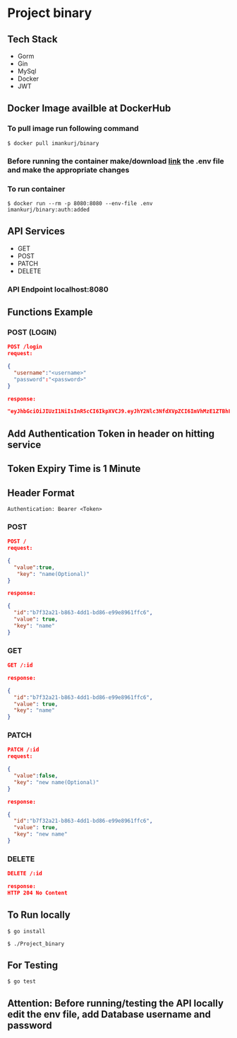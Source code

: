 # Project binary

## Tech Stack

- Gorm
- Gin
- MySql
- Docker
- JWT

## Docker Image availble at DockerHub

### To pull image run following command

`$ docker pull imankurj/binary`

### **Before running the container make/download [link](.env) the .env file and make the appropriate changes**

### To run container

`$ docker run --rm -p 8080:8080 --env-file .env imankurj/binary:auth:added`

## API Services

- GET
- POST
- PATCH
- DELETE

### API Endpoint localhost:8080

## Functions Example

### POST (LOGIN)

``` json
POST /login
request:

{
  "username":"<username>"
  "password":"<password>"
}

response:

"eyJhbGciOiJIUzI1NiIsInR5cCI6IkpXVCJ9.eyJhY2Nlc3NfdXVpZCI6ImVhMzE1ZTBhLTA1NWEtNDc2ZS1hODRkLWE1YmZiNzJkYWYzZSIsImF1dGhvcml6ZWQiOnRydWUsImV4cCI6MTU5NzcxNjQ5MCwidXNlcl9pZCI6MX0.O3JuoY0Q78XgALIU3nLzA_G0YR8r-M2NHsMCku2vkmg"
```

## **Add Authentication Token in header on hitting service**

## Token Expiry Time is 1 Minute

## Header Format

`Authentication: Bearer <Token>`

### POST

``` json
POST /
request:

{
  "value":true,
   "key": "name(Optional)"
}

response:

{
  "id":"b7f32a21-b863-4dd1-bd86-e99e8961ffc6",
  "value": true,
  "key": "name"
}
```

### GET

``` json
GET /:id

response:

{
  "id":"b7f32a21-b863-4dd1-bd86-e99e8961ffc6",
  "value": true,
  "key": "name"
}
```

### PATCH

``` json
PATCH /:id
request:

{
  "value":false,
  "key": "new name(Optional)"
}

response:

{
  "id":"b7f32a21-b863-4dd1-bd86-e99e8961ffc6",
  "value": true,
  "key": "new name"
}
```

### DELETE

``` json
DELETE /:id

response:
HTTP 204 No Content
```

## To Run locally

`$ go install`

`$ ./Project_binary`

## For Testing

`$ go test`

## **Attention**: Before running/testing the API locally edit the env file, add Database username and password
